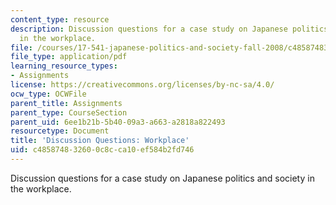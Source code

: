 ```yaml
---
content_type: resource
description: Discussion questions for a case study on Japanese politics and society
  in the workplace.
file: /courses/17-541-japanese-politics-and-society-fall-2008/c485874832600c8cca10ef584b2fd746_questions4.pdf
file_type: application/pdf
learning_resource_types:
- Assignments
license: https://creativecommons.org/licenses/by-nc-sa/4.0/
ocw_type: OCWFile
parent_title: Assignments
parent_type: CourseSection
parent_uid: 6ee1b21b-5b40-09a3-a663-a2818a822493
resourcetype: Document
title: 'Discussion Questions: Workplace'
uid: c4858748-3260-0c8c-ca10-ef584b2fd746
---
```

Discussion questions for a case study on Japanese politics and society in the workplace.